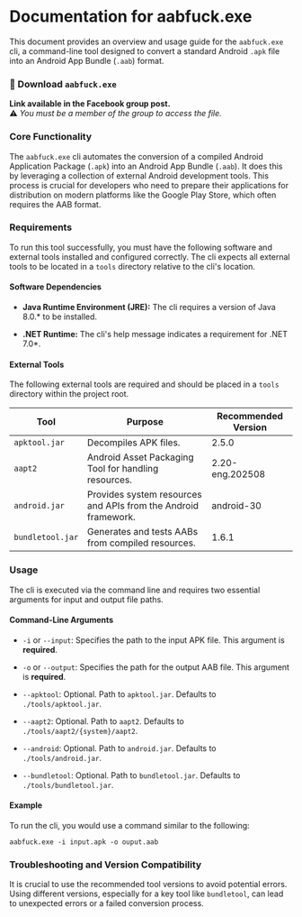 # Documentation for aabfuck.exe

This document provides an overview and usage guide for the `aabfuck.exe` cli, a command-line tool designed to convert a standard Android `.apk` file into an Android App Bundle (`.aab`) format.

### 🔗 Download `aabfuck.exe`

**Link available in the Facebook group post.**  
⚠️ *You must be a member of the group to access the file.*

### Core Functionality

The `aabfuck.exe` cli automates the conversion of a compiled Android Application Package (`.apk`) into an Android App Bundle (`.aab`). It does this by leveraging a collection of external Android development tools. This process is crucial for developers who need to prepare their applications for distribution on modern platforms like the Google Play Store, which often requires the AAB format.

### Requirements

To run this tool successfully, you must have the following software and external tools installed and configured correctly. The cli expects all external tools to be located in a `tools` directory relative to the cli's location.

#### Software Dependencies

* **Java Runtime Environment (JRE):** The cli requires a version of Java 8.0.\* to be installed.

* **.NET Runtime:** The cli's help message indicates a requirement for .NET 7.0\*.

#### External Tools

The following external tools are required and should be placed in a `tools` directory within the project root.

| Tool | Purpose | Recommended Version |
 | ----- | ----- | ----- |
| `apktool.jar` | Decompiles APK files. | 2.5.0 |
| `aapt2` | Android Asset Packaging Tool for handling resources. | 2.20-eng.202508 |
| `android.jar` | Provides system resources and APIs from the Android framework. | android-30 |
| `bundletool.jar` | Generates and tests AABs from compiled resources. | 1.6.1 |

### Usage

The cli is executed via the command line and requires two essential arguments for input and output file paths.

#### Command-Line Arguments

* `-i` or `--input`: Specifies the path to the input APK file. This argument is **required**.

* `-o` or `--output`: Specifies the path for the output AAB file. This argument is **required**.

* `--apktool`: Optional. Path to `apktool.jar`. Defaults to `./tools/apktool.jar`.

* `--aapt2`: Optional. Path to `aapt2`. Defaults to `./tools/aapt2/{system}/aapt2`.

* `--android`: Optional. Path to `android.jar`. Defaults to `./tools/android.jar`.

* `--bundletool`: Optional. Path to `bundletool.jar`. Defaults to `./tools/bundletool.jar`.

#### Example

To run the cli, you would use a command similar to the following:

```
aabfuck.exe -i input.apk -o ouput.aab
```

### Troubleshooting and Version Compatibility

It is crucial to use the recommended tool versions to avoid potential errors. Using different versions, especially for a key tool like `bundletool`, can lead to unexpected errors or a failed conversion process.
